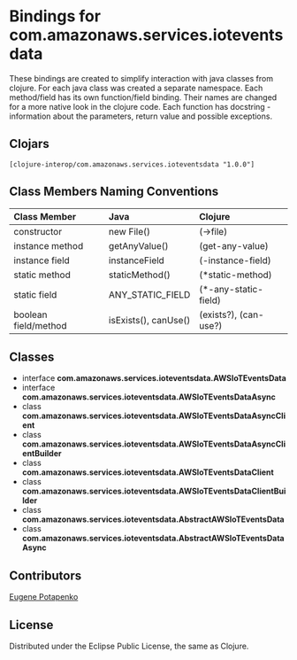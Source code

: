 # Bindings for com.amazonaws.services.ioteventsdata

These bindings are created to simplify interaction with java classes from clojure.
For each java class was created a separate namespace.
Each method/field has its own function/field binding.
Their names are changed for a more native look in the clojure code. Each function has docstring - information about the parameters, return value and possible exceptions.

## Clojars

```
[clojure-interop/com.amazonaws.services.ioteventsdata "1.0.0"]
```

## Class Members Naming Conventions

| Class Member | Java | Clojure |
|:--|:--|:--|
| constructor | new File() | (->file) |
| instance method | getAnyValue() | (get-any-value) |
| instance field | instanceField | (-instance-field) |
| static method | staticMethod() | (*static-method) |
| static field | ANY_STATIC_FIELD | (*-any-static-field) |
| boolean field/method | isExists(), canUse() | (exists?), (can-use?) |

## Classes

- interface **com.amazonaws.services.ioteventsdata.AWSIoTEventsData**
- interface **com.amazonaws.services.ioteventsdata.AWSIoTEventsDataAsync**
- class **com.amazonaws.services.ioteventsdata.AWSIoTEventsDataAsyncClient**
- class **com.amazonaws.services.ioteventsdata.AWSIoTEventsDataAsyncClientBuilder**
- class **com.amazonaws.services.ioteventsdata.AWSIoTEventsDataClient**
- class **com.amazonaws.services.ioteventsdata.AWSIoTEventsDataClientBuilder**
- class **com.amazonaws.services.ioteventsdata.AbstractAWSIoTEventsData**
- class **com.amazonaws.services.ioteventsdata.AbstractAWSIoTEventsDataAsync**

## Contributors

[Eugene Potapenko](https://github.com/potapenko/)

## License

Distributed under the Eclipse Public License, the same as Clojure.
